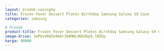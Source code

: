 ```yaml
---
layout: produk-casinghp
title: Frozen Fever Dessert Plates Birthday Samsung Galaxy S9 Case
categories: samsung

# Produk
product-title: Frozen Fever Dessert Plates Birthday Samsung Galaxy S9 Case
image-drive: 1mPGsVKW2U4mArJQ4MWL9DEdbpQ_lNIKp
harga: 90000
---
```

